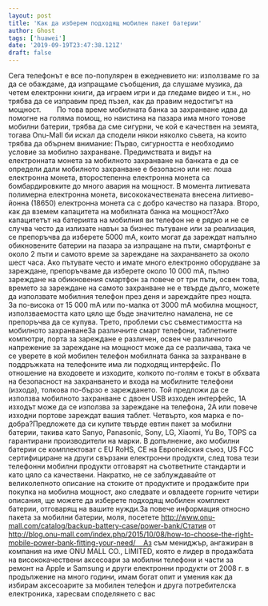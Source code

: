 ```yaml
---
layout: post
title: 'Как да изберем подходящ мобилен пакет батерии'
author: Ghost
tags: ['huawei']
date: '2019-09-19T23:47:38.121Z'
draft: false
---
```


Сега телефонът е все по-популярен в ежедневието ни: използваме го за да се обаждаме, да изпращаме съобщения, да слушаме музика, да четем електронни книги, да играем игри и да гледаме видео и т.н., но трябва да се изправим пред пъзел, как да правим недостигът на мощност.        По това време мобилната банка за захранване идва да помогне на голяма помощ, но наистина на пазара има много тонове мобилни батерии, трябва да сме сигурни, че кой е качествен на земята, тогава Onu-Mall би искал да сподели някои няколко съвета, на които трябва да обърнем внимание: Първо, сигурността е необходимо условие за мобилно захранване. Предимствата и видът на електронната монета за мобилното захранване на банката е да се определи дали мобилното захранване е безопасно или не: лоша електронна монета, второстепенна електронна монета са бомбардировките до много авария на мощност. В момента литиевата полимерна електронна монета, висококачествената внесена литиево-йонна (18650) електронна монета са с добро качество на пазара. Второ, как да вземем капацитета на мобилната банка на мощност?Ако капацитетът на батерията на мобилния ви телефон не е рядко и не се случва често да излизате навън за бизнес пътуване или за реализация, се препоръчва да изберете 5000 mA, които могат да зареждат напълно обикновените батерии на пазара за изпращане на пъти, смартфонът е около 2 пъти и самото време за зареждане на захранването за около шест часа. Ако пътувате често и имате много електронно оборудване за зареждане, препоръчваме да изберете около 10 000 mA, пълно зареждане на обикновения смартфон за повече от три пъти, освен това, времето за зареждане на самото захранване не е твърде дълго, можете да използвате мобилния телефон през деня и зареждайте през нощта. За по-висока от 15 000 mA или по-малка от 3000 mA мобилна мощност, използваемостта като цяло ще бъде значително намалена, не се препоръчва да се купува. Трето, проблеми със съвместимостта на мобилното захранванеЗа различните смарт телефони, таблетните компютри, порта за зареждане е различен, освен че различното напрежение за зареждане на мощност може да се различава, така че се уверете в кой мобилен телефон мобилната банка за захранване в поддръжката на телефоните има ли подходящ интерфейс. По отношение на входовете и изходите, колкото по-голям е токът в обхвата на безопасност на захранването и входа на мобилните телефони (изхода), толкова по-бързо е зареждането. Той предложи да се използва мобилното захранване с двоен USB изходен интерфейс, 1А изходът може да се използва за зареждане на телефона, 2A или повече изходни портове зареждат вашия таблет. Четвърто, коя марка е по-добра?Предложете да си купите твърде евтин пакет за мобилни батерии, такива като Sanyo, Panasonic, Sony, LG, Xiaomi, Yu Bo, TOPS са гарантирани производители на марки. В допълнение, ако мобилни батерии се комплектоват с EU RoHS, CE на Европейския съюз, US FCC сертифициране на други свързани електронни продукти, след това тези телефонни мобилни продукти отговарят на съответните стандарти и като цяло са качествени. Накратко, не се заблуждавайте от великолепното описание на стоките от продуктите и продажбите при покупка на мобилна мощност, ако следвате и овладеете горните четири описания, ще можете да изберете подходящ мобилен комплект батерии, отговарящ на вашите нужди.За повече информация относно пакета за мобилни батерии, моля, посетете http://www.onu-mall.com/catalog/backup-battery-case/power-bank/Статия от http://blog.onu-mall.com/index.php/2015/10/08/how-to-choose-the-right-mobile-power-bank-fitting-your-need/    Аз съм мениджър, ангажиран в компания на име ONU MALL CO., LIMITED, която е лидер в продажбата на висококачествени аксесоари за мобилни телефони и части за ремонт на Apple и Samsung и други електронни продукти от 2008 г. в продължение на много години, имам богат опит и умения как да избирам аксесоарите за мобилен телефон и друга потребителска електроника, харесвам споделянето с вас
